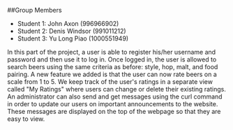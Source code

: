 ##Group Members

  - Student 1: John Axon (996966902)
  - Student 2: Denis Windsor (991011212)
  - Student 3: Yu Long Piao (1000551949)
  
In this part of the project, a user is able to register his/her username and password and then use it to log in. Once logged in, the user is allowed to search beers using the same criteria as before: style, hop, malt, and food pairing. A new feature we added is that the user can now rate beers on a scale from 1 to 5. We keep track of the user's ratings in a separate view called "My Ratings" where users can change or delete their existing ratings. An administrator can also send and get messages using the curl command in order to update our users on important announcements to the website. These messages are displayed on the top of the webpage so that they are easy to view.
